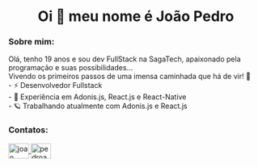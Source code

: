 <h1 align="center">Oi 👋 meu nome é João Pedro</h1>
<div>
  <h3 align="left">Sobre mim:</h3>
  Olá, tenho 19 anos e sou dev FullStack na SagaTech, apaixonado pela programação e suas possibilidades...
  <br>
  Vivendo os primeiros passos de uma imensa caminhada que há de vir! 🚀
  </div>
  - ⚡ Desenvolvedor Fullstack
  <br>
  - 🔭 Experiência em Adonis.js, React.js e React-Native
  <br>
  - 🪐 Trabalhando atualmente com Adonis.js e React.js
<div>
  <h3 align="left">Contatos:</h3>
  <p align="left">
  <a href="https://www.linkedin.com/in/jo%C3%A3o-pedro-amorim-dias-247552249/" target="blank">
    <img align="center" src="https://raw.githubusercontent.com/rahuldkjain/github-profile-readme-generator/master/src/images/icons/Social/linked-in-alt.svg" alt="joao pedro amorim dias" height="30" width="40" />
  </a>
  <a href="https://instagram.com/pedroad_15" target="blank">
    <img align="center" src="https://raw.githubusercontent.com/rahuldkjain/github-profile-readme-generator/master/src/images/icons/Social/instagram.svg" alt="pedroad_15" height="30" width="40" />
  </a>
  </p>
</div>
